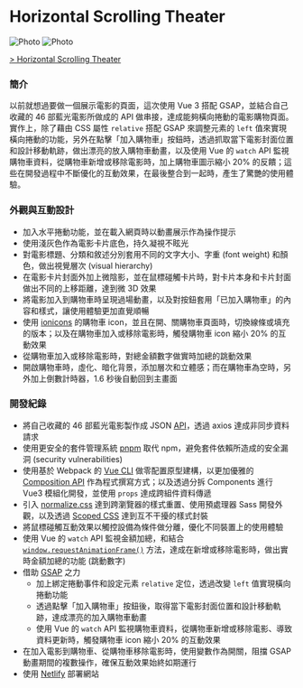 # Horizontal Scrolling Theater

<!-- [![Photo](https://cdn.dribbble.com/users/3800131/screenshots/15248388/media/f16a9eeb6cf47b6c49cd5bf0af2150c2.png)](https://dribbble.com/raychangdesign) -->
![Photo](https://cdn.dribbble.com/users/3800131/screenshots/15248422/media/0c99f9e93cfb27b6d6c3bde349bd81df.png)
![Photo](https://cdn.dribbble.com/users/3800131/screenshots/15248445/media/ae8d01470a0c24e09cd7c2fb58bc1289.png)

[> Horizontal Scrolling Theater](https://vuejs-theater.netlify.app/)

### 簡介
以前就想過要做一個展示電影的頁面，這次使用 Vue 3 搭配 GSAP，並結合自己收藏的 46 部藍光電影所做成的 API 做串接，達成能夠橫向捲動的電影購物頁面。實作上，除了藉由 CSS 屬性 `relative` 搭配 GSAP 來調整元素的 `left` 值來實現橫向捲動的功能，另外在點擊「加入購物車」按鈕時，透過抓取當下電影封面位置和設計移動軌跡，做出漂亮的放入購物車動畫，以及使用 Vue 的 `watch` API 監視購物車資料，從購物車新增或移除電影時，加上購物車圖示縮小 20% 的反饋；這些在開發過程中不斷優化的互動效果，在最後整合到一起時，產生了驚艷的使用體驗。

### 外觀與互動設計
- 加入水平捲動功能，並在載入網頁時以動畫展示作為操作提示
- 使用淺灰色作為電影卡片底色，持久凝視不眩光
- 對電影標題、分類和敘述分別套用不同的文字大小、字重 (font weight) 和顏色，做出視覺層次 (visual hierarchy)
- 在電影卡片封面外加上微陰影，並在鼠標碰觸卡片時，對卡片本身和卡片封面做出不同的上移距離，達到微 3D 效果
- 將電影加入到購物車時呈現過場動畫，以及對按鈕套用「已加入購物車」的內容和樣式，讓使用體驗更加直覺順暢
- 使用 [ionicons](https://ionicons.com/) 的購物車 icon，並且在開、關購物車頁面時，切換線條或填充的版本；以及在購物車加入或移除電影時，觸發購物車 icon 縮小 20% 的互動效果
- 從購物車加入或移除電影時，對總金額數字做實時加總的跳動效果
- 開啟購物車時，虛化、暗化背景，添加層次和立體感；而在購物車為空時，另外加上倒數計時器，1.6 秒後自動回到主畫面

### 開發紀錄
- 將自己收藏的 46 部藍光電影製作成 JSON [API](https://github.com/rayc2045/horizontal-scrolling-theater/blob/master/src/assets/data/movie.json)，透過 axios 達成非同步資料請求
- 使用更安全的套件管理系統 [pnpm](https://pnpm.io/) 取代 npm，避免套件依賴所造成的安全漏洞 (security vulnerabilities)
- 使用基於 Webpack 的 [Vue CLI](https://cli.vuejs.org/) 做零配置原型建構，以更加優雅的 [Composition API](https://v3.vuejs.org/guide/composition-api-introduction.html#why-composition-api) 作為程式撰寫方式；以及透過分拆 Components 進行 Vue3 模組化開發，並使用 `props` 達成跨組件資料傳遞
- 引入 [normalize.css](https://github.com/necolas/normalize.css/) 達到跨瀏覽器的樣式重置、使用預處理器 Sass 開發外觀，以及透過 [Scoped CSS](https://vue-loader.vuejs.org/guide/scoped-css.html#mixing-local-and-global-styles) 達到互不干擾的樣式封裝
- 將鼠標碰觸互動效果以觸控設備為條件做分離，優化不同裝置上的使用體驗
- 使用 Vue 的 `watch` API 監視金額加總，和結合 [`window.requestAnimationFrame()`](https://developer.mozilla.org/zh-TW/docs/Web/API/window/requestAnimationFrame) 方法，達成在新增或移除電影時，做出實時金額加總的功能 (跳動數字)
- 借助 [GSAP](https://greensock.com/gsap/) 之力
  - 加上綁定捲動事件和設定元素 `relative` 定位，透過改變 `left` 值實現橫向捲動功能
  - 透過點擊「加入購物車」按鈕後，取得當下電影封面位置和設計移動軌跡，達成漂亮的加入購物車動畫
  - 使用 Vue 的 `watch` API 監視購物車資料，從購物車新增或移除電影、導致資料更新時，觸發購物車 icon 縮小 20% 的互動效果
- 在加入電影到購物車、從購物車移除電影時，使用變數作為開關，阻擋 GSAP 動畫期間的複數操作，確保互動效果始終如期運行
- 使用 [Netlify](https://www.netlify.com/) 部署網站